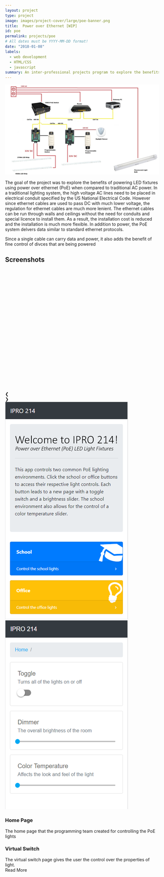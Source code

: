 ```yaml
---
layout: project
type: project
image: images/project-cover/large/poe-banner.png
title:  Power over Ethernet [WIP]
id: poe
permalink: projects/poe
# All dates must be YYYY-MM-DD format!
date: "2018-01-08"
labels:
  - web development
  - HTML/CSS
  - javascript
summary: An inter-professional projects program to explore the benefits of power over ethernet 
---
```


<img src="/images/poe/schematic.jpg" class="ui big centered rounded image">

<p>
  The goal of the project was to explore the benefits of powering LED fixtures using power over ethernet (PoE) when compared to traditional AC power. In a traditional lighting system, the high voltage AC lines need to be placed in electrical conduit specified by the US National Electrical Code. However since ethernet cables are used to pass DC with much lower voltage, the regulation for ethernet cables are much more lenient. The ethernet cables can be run through walls and ceilings without the need for conduits and special licence to install them. As a result, the installation cost is reduced and the installation is much more flexible. In addition to power, the PoE system delvers data similar to standard ethernet protocols.
</p>

<p>
  Since a single cable can carry data and power, it also adds the benefit of fine control of divces that are being powered
</p>

<div class="ui section divider"></div>

<h2>Screenshots</h2>

<div class="paragraph rounded centered slide-show" style="max-width: 800px;" tabindex="1">
  <div class="slide-show-view">
    <div class="cursor slide-container">
      <div class="ref slide-content" style="background-image: url(/images/poe/screenshot-home.PNG); height: 400px;"></div>
      <div class="slide-content" style="background-image: url(/images/poe/screenshot-switch.PNG);"></div>
    </div>
    <a class="cursor left slide-navi">
      <div class="slide-navi-bkgnd"></div>
      <div class="slide-navi-arrow">❮</div>
    </a>
    <a class="cursor right slide-navi">
      <div class="slide-navi-bkgnd"></div>
      <div class="slide-navi-arrow">❯</div>
    </a>
    <div class="progress"></div>
  </div>

  <div class="slide-previews-container">
    <div class="slide-previews">
        <img class="slide-preview" src="/images/poe/screenshot-home.PNG">
        <img class="slide-preview" src="/images/poe/screenshot-switch.PNG">
    </div>
    <div class="right small fadeout"></div>
    <div class="left small fadeout"></div>
  </div>

  <div class="slide-caption-view">
    <div class="slide-caption-container">
      <div class="slide-captions">
        <div class="active slide-caption">
          <h3 class="heading">Home Page</h3>
          <div class="desc">The home page that the programming team created for controlling the PoE lights </div>
        </div>
        <div class="slide-caption">
          <h3 class="heading">Virtual Switch</h3>
          <div class="desc">The virtual switch page gives the user the control over the properties of light.</div>
        </div>
      </div>
      <div class="active gradient"></div>
    </div>
    <div class="cursor active read-more">
      <i class="ui down arrow icon"></i>Read More
    </div>
  </div>
</div>